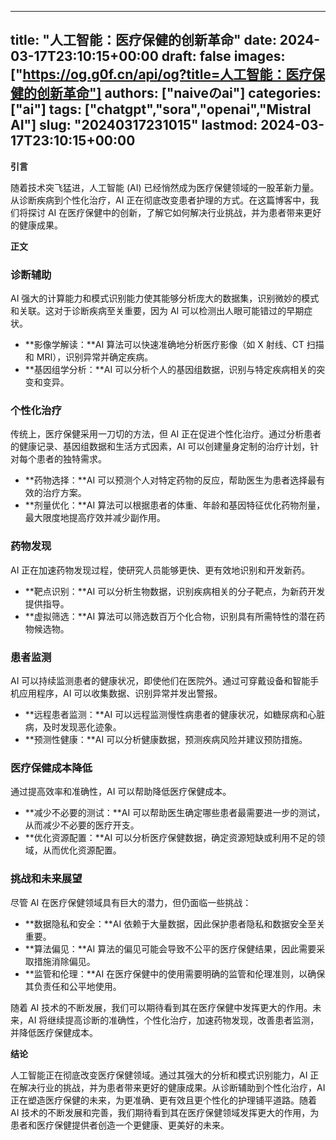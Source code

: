 
---
title: "人工智能：医疗保健的创新革命"
date: 2024-03-17T23:10:15+00:00
draft: false
images: ["https://og.g0f.cn/api/og?title=人工智能：医疗保健的创新革命"]
authors: ["naiveのai"]
categories: ["ai"]
tags: ["chatgpt","sora","openai","Mistral AI"]
slug: "20240317231015"
lastmod: 2024-03-17T23:10:15+00:00
---
**引言**

随着技术突飞猛进，人工智能 (AI) 已经悄然成为医疗保健领域的一股革新力量。从诊断疾病到个性化治疗，AI 正在彻底改变患者护理的方式。在这篇博客中，我们将探讨 AI 在医疗保健中的创新，了解它如何解决行业挑战，并为患者带来更好的健康成果。

**正文**

### 诊断辅助

AI 强大的计算能力和模式识别能力使其能够分析庞大的数据集，识别微妙的模式和关联。这对于诊断疾病至关重要，因为 AI 可以检测出人眼可能错过的早期症状。

* **影像学解读：**AI 算法可以快速准确地分析医疗影像（如 X 射线、CT 扫描和 MRI），识别异常并确定疾病。
* **基因组学分析：**AI 可以分析个人的基因组数据，识别与特定疾病相关的突变和变异。

### 个性化治疗

传统上，医疗保健采用一刀切的方法，但 AI 正在促进个性化治疗。通过分析患者的健康记录、基因组数据和生活方式因素，AI 可以创建量身定制的治疗计划，针对每个患者的独特需求。

* **药物选择：**AI 可以预测个人对特定药物的反应，帮助医生为患者选择最有效的治疗方案。
* **剂量优化：**AI 算法可以根据患者的体重、年龄和基因特征优化药物剂量，最大限度地提高疗效并减少副作用。

### 药物发现

AI 正在加速药物发现过程，使研究人员能够更快、更有效地识别和开发新药。

* **靶点识别：**AI 可以分析生物数据，识别疾病相关的分子靶点，为新药开发提供指导。
* **虚拟筛选：**AI 算法可以筛选数百万个化合物，识别具有所需特性的潜在药物候选物。

### 患者监测

AI 可以持续监测患者的健康状况，即使他们在医院外。通过可穿戴设备和智能手机应用程序，AI 可以收集数据、识别异常并发出警报。

* **远程患者监测：**AI 可以远程监测慢性病患者的健康状况，如糖尿病和心脏病，及时发现恶化迹象。
* **预测性健康：**AI 可以分析健康数据，预测疾病风险并建议预防措施。

### 医疗保健成本降低

通过提高效率和准确性，AI 可以帮助降低医疗保健成本。

* **减少不必要的测试：**AI 可以帮助医生确定哪些患者最需要进一步的测试，从而减少不必要的医疗开支。
* **优化资源配置：**AI 可以分析医疗保健数据，确定资源短缺或利用不足的领域，从而优化资源配置。

### 挑战和未来展望

尽管 AI 在医疗保健领域具有巨大的潜力，但仍面临一些挑战：

* **数据隐私和安全：**AI 依赖于大量数据，因此保护患者隐私和数据安全至关重要。
* **算法偏见：**AI 算法的偏见可能会导致不公平的医疗保健结果，因此需要采取措施消除偏见。
* **监管和伦理：**AI 在医疗保健中的使用需要明确的监管和伦理准则，以确保其负责任和公平地使用。

随着 AI 技术的不断发展，我们可以期待看到其在医疗保健中发挥更大的作用。未来，AI 将继续提高诊断的准确性，个性化治疗，加速药物发现，改善患者监测，并降低医疗保健成本。

**结论**

人工智能正在彻底改变医疗保健领域。通过其强大的分析和模式识别能力，AI 正在解决行业的挑战，并为患者带来更好的健康成果。从诊断辅助到个性化治疗，AI 正在塑造医疗保健的未来，为更准确、更有效且更个性化的护理铺平道路。随着 AI 技术的不断发展和完善，我们期待看到其在医疗保健领域发挥更大的作用，为患者和医疗保健提供者创造一个更健康、更美好的未来。